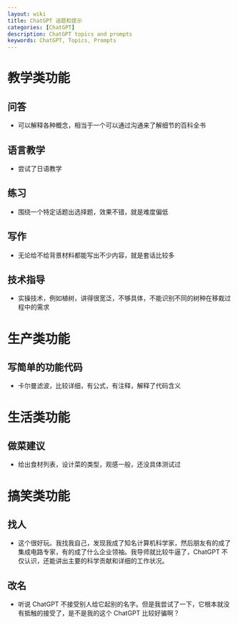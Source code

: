 ```yaml
---
layout: wiki
title: ChatGPT 话题和提示
categories: [ChatGPT]
description: ChatGPT topics and prompts
keywords: ChatGPT, Topics, Prompts
---
```


# 教学类功能
## 问答
- 可以解释各种概念，相当于一个可以通过沟通来了解细节的百科全书

## 语言教学
- 尝试了日语教学

## 练习
- 围绕一个特定话题出选择题，效果不错，就是难度偏低

## 写作
- 无论给不给背景材料都能写出不少内容，就是套话比较多

## 技术指导
- 实操技术，例如植树，讲得很宽泛，不够具体，不能识别不同的树种在移栽过程中的需求

# 生产类功能
## 写简单的功能代码
- 卡尔曼滤波，比较详细，有公式，有注释，解释了代码含义

# 生活类功能
## 做菜建议
- 给出食材列表，设计菜的类型，观感一般，还没具体测试过

# 搞笑类功能
## 找人
- 这个很好玩。我找我自己，发现我成了知名计算机科学家，然后朋友有的成了集成电路专家，有的成了什么企业领袖。我导师就比较牛逼了，ChatGPT 不仅认识，还能讲出主要的科学贡献和详细的工作状况。

## 改名
- 听说 ChatGPT 不接受别人给它起别的名字。但是我尝试了一下，它根本就没有抵触的接受了，是不是我的这个 ChatGPT 比较好骗啊？
